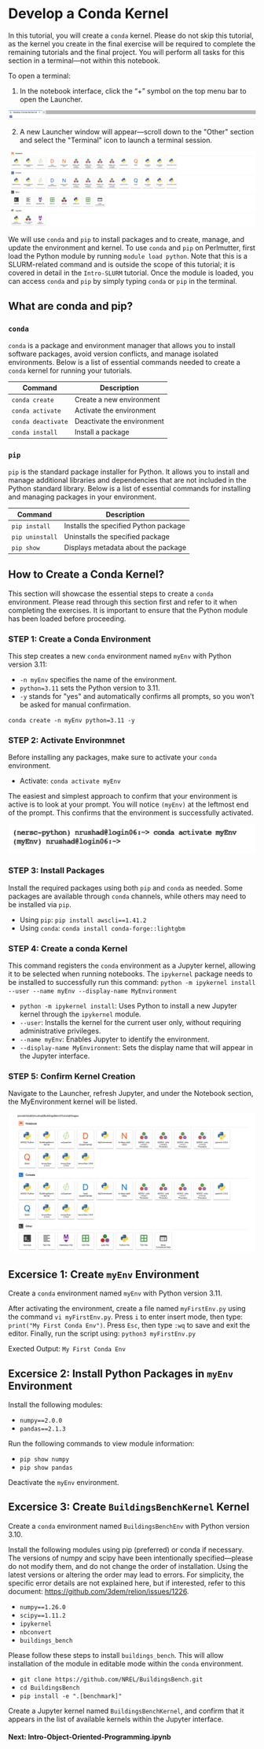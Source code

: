 # Develop a Conda Kernel

In this tutorial, you will create a `conda` kernel. Please do not skip this tutorial, as the kernel you create in the final exercise will be required to complete the remaining tutorials and the final project. You will perform all tasks for this section in a terminal—not within this notebook.

To open a terminal:

1) In the notebook interface, click the “+” symbol on the top menu bar to open the Launcher.

![View Launcher](../../Images/Open-Launcher.png)

2) A new Launcher window will appear—scroll down to the "Other" section and select the "Terminal" icon to launch a terminal session.

![View Launcher](../../Images/View-Launcher.png)

We will use `conda` and `pip` to install packages and to create, manage, and update the environment and kernel. To use `conda` and `pip` on Perlmutter, first load the Python module by running `module load python`. Note that this is a SLURM-related command and is outside the scope of this tutorial; it is covered in detail in the `Intro-SLURM` tutorial. Once the module is loaded, you can access `conda` and `pip` by simply typing `conda` or `pip` in the terminal.

## What are conda and pip?

### `conda`

`conda` is a package and environment manager that allows you to install software packages, avoid version conflicts, and manage isolated environments. Below is a list of essential commands needed to create a `conda` kernel for running your tutorials.

| Command                       | Description                     |
|-------------------------------|---------------------------------|
| `conda create`                | Create a new environment        |
| `conda activate`              | Activate the environment        |
| `conda deactivate`            | Deactivate the environment      |
| `conda install`               | Install a package               |

### `pip`

`pip` is the standard package installer for Python. It allows you to install and manage additional libraries and dependencies that are not included in the Python standard library. Below is a list of essential commands for installing and managing packages in your environment.

| Command          | Description                            |
|------------------|----------------------------------------|
| `pip install`    | Installs the specified Python package  |
| `pip uninstall`  | Uninstalls the specified package       |
| `pip show`       | Displays metadata about the package    |

## How to Create a Conda Kernel?

This section will showcase the essential steps to create a `conda` environment. Please read through this section first and refer to it when completing the exercises. It is important to ensure that the Python module has been loaded before proceeding.

### STEP 1: Create a Conda Environment

This step creates a new `conda` environment named `myEnv` with Python version 3.11:
- `-n myEnv`  specifies the name of the environment.
- `python=3.11` sets the Python version to 3.11.
- `-y` stands for "yes" and automatically confirms all prompts, so you won’t be asked for manual confirmation.

`conda create -n myEnv python=3.11 -y`

### STEP 2: Activate Environmnet

Before installing any packages, make sure to activate your `conda` environment.
- Activate: `conda activate myEnv`
  
The easiest and simplest approach to confirm that your environment is active is to look at your prompt. You will notice `(myEnv)` at the leftmost end of the prompt. This confirms that the environment is successfully activated.

![View Launcher](../../Images/Active-Conda-Env.png)

### STEP 3: Install Packages

Install the required packages using both `pip` and `conda` as needed. Some packages are available through `conda` channels, while others may need to be installed via `pip`. 
- Using `pip`: `pip install awscli==1.41.2`
- Using `conda`: `conda install conda-forge::lightgbm`

### STEP 4: Create a conda Kernel

This command registers the `conda` environment as a Jupyter kernel, allowing it to be selected when running notebooks. The `ipykernel` package needs to be installed to successfully run this command:
`python -m ipykernel install --user --name myEnv --display-name MyEnvironment`

- `python -m ipykernel install`: Uses Python to install a new Jupyter kernel through the `ipykernel` module.
- `--user`: Installs the kernel for the current user only, without requiring administrative privileges.
- `--name myEnv`: Enables Jupyter to identify the environment.
- `--display-name MyEnvironment`: Sets the display name that will appear in the Jupyter interface.

### STEP 5: Confirm Kernel Creation
Navigate to the Launcher, refresh Jupyter, and under the Notebook section, the MyEnvironment kernel will be listed.

![View Launcher](../../Images/MyEnvironment-Kernel.png)

## Excersice 1: Create `myEnv` Environment 

Create a `conda` environment named `myEnv` with Python version 3.11.

After activating the environment, create a file named `myFirstEnv.py` using the command `vi myFirstEnv.py`. Press `i` to enter insert mode, then type: `print("My First Conda Env")`. Press `Esc`, then type `:wq` to save and exit the editor. Finally, run the script using: `python3 myFirstEnv.py`

Exected Output: `My First Conda Env`

## Excersice 2: Install Python Packages in `myEnv` Environment 

Install the following modules:
- `numpy==2.0.0`
- `pandas==2.1.3`

Run the following commands to view module information:

- `pip show numpy`
- `pip show pandas`

Deactivate the `myEnv` environment.

## Excersice 3: Create `BuildingsBenchKernel` Kernel

Create a `conda` environment named `BuildingsBenchEnv` with Python version 3.10.

Install the following modules using pip (preferred) or conda if necessary. The versions of numpy and scipy have been intentionally specified—please do not modify them, and do not change the order of installation. Using the latest versions or altering the order may lead to errors. For simplicity, the specific error details are not explained here, but if interested, refer to this document: https://github.com/3dem/relion/issues/1226.

- `numpy==1.26.0`
- `scipy==1.11.2`
- `ipykernel`
- `nbconvert`
- `buildings_bench` 

Please follow these steps to install `buildings_bench`. This will allow installation of the module in editable mode within the `conda` environment.
- `git clone https://github.com/NREL/BuildingsBench.git`
- `cd BuildingsBench`
- `pip install -e ".[benchmark]"`
  
Create a Jupyter kernel named `BuildingsBenchKernel`, and confirm that it appears in the list of available kernels within the Jupyter interface.

#### Next: Intro-Object-Oriented-Programming.ipynb